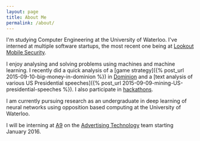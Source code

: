 ```yaml
---
layout: page
title: About Me
permalink: /about/
---
```


I'm studying Computer Engineering at the University of Waterloo. I've interned at multiple software startups, the most recent one being at [Lookout Mobile Security](https://www.lookout.com/).

I enjoy analysing and solving problems using machines and machine learning. I recently did a quick analysis of a [game strategy]({% post_url 2015-09-10-big-money-in-dominion %}) in [Dominion](https://en.wikipedia.org/wiki/Dominion_(card_game)) and a [text analysis of various US Presidential speeches]({% post_url 2015-09-09-mining-US-presidential-speeches %}). I also participate in [hackathons](http://devpost.com/shamak).

I am currently pursuing research as an undergraduate in deep learning of neural networks using opposition based computing at the University of Waterloo.

I will be interning at [A9](https://a9.com) on the [Advertising Technology](https://a9.com/whatwedo/advertising/) team starting January 2016.
